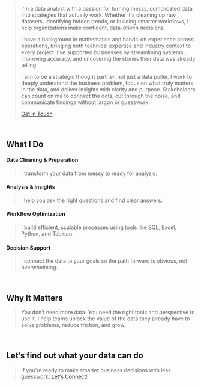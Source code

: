 > I'm a data analyst with a passion for turning messy, complicated data into strategies that actually work. Whether it's cleaning up raw datasets, identifying hidden trends, or building smarter workflows, I help organizations make confident, data-driven decisions.
> 
> I have a background in mathematics and hands-on experience across operations, bringing both technical expertise and industry context to every project. I’ve supported businesses by streamlining systems, improving accuracy, and uncovering the stories their data was already telling.
>
> I aim to be a strategic thought partner, not just a data puller. I work to deeply understand the business problem, focus on what truly matters in the data, and deliver insights with clarity and purpose. Stakeholders can count on me to connect the dots, cut through the noise, and communicate findings without jargon or guesswork.
>
> [Get in Touch](contact.md)
>

<br>

## What I Do

#### Data Cleaning & Preparation
> I transform your data from messy to ready for analysis.
>

#### Analysis & Insights
> I help you ask the right questions and find clear answers.
> 

#### Workflow Optimization
> I build efficient, scalable processes using tools like SQL, Excel, Python, and Tableau.
> 

#### Decision Support
> I connect the data to your goals so the path forward is obvious, not overwhelming.
> 

<br>

## Why It Matters
> You don’t need more data. You need the right tools and perspective to use it.
> I help teams unlock the value of the data they already have to solve problems, reduce friction, and grow.
> 

<br>

## Let’s find out what your data can do
> If you're ready to make smarter business decisions with less guesswork, [Let's Connect](contact.md)!
> 

